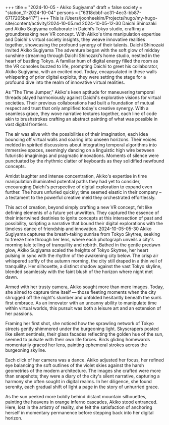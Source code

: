 +++
title = "2024-10-05 - Akiko Sugiyama"
draft = false
society = "station_11-2024-10-04"
persons = ["6318cbbf-ac31-4ec3-bb87-6717205ba417"]
+++
This is /Users/joonheekim/Projects/hugo/my-hugo-site/content/activity/2024-10-05.md
2024-10-05-12-30
Daichi Shinozaki and Akiko Sugiyama collaborate in Daichi’s Tokyo studio, crafting a groundbreaking new VR concept. With Akiko's time manipulation expertise and Daichi's virtual society insights, they weave innovative realities together, showcasing the profound synergy of their talents.
Daichi Shinozaki invited Akiko Sugiyama
The adventure began with the soft glow of midday sunshine streaming through Daichi Shinozaki’s home studio, nestled in the heart of bustling Tokyo. A familiar hum of digital energy filled the room as the VR consoles buzzed to life, prompting Daichi to greet his collaborator, Akiko Sugiyama, with an excited nod. Today, encapsulated in these walls whispering of prior digital exploits, they were setting the stage for a profound dive into the realm of innovative virtual realities.

As "The Time Jumper," Akiko's keen aptitude for maneuvering temporal threads played harmoniously against Daichi's explorative visions for virtual societies. Their previous collaborations had built a foundation of mutual respect and trust that only amplified today's creative synergy. With a seamless grace, they wove narrative textures together, each line of code akin to brushstrokes crafting an abstract painting of what was possible in vast digital frontiers.

The air was alive with the possibilities of their imagination, each idea bouncing off virtual walls and soaring into unseen horizons. Their voices melded in spirited discussions about integrating temporal algorithms into immersive spaces, seemingly dancing on a linguistic high wire between futuristic imaginings and pragmatic innovations. Moments of silence were punctuated by the rhythmic clatter of keyboards as they solidified newfound concepts.

Amidst laughter and intense concentration, Akiko's expertise in time manipulation illuminated potential paths they had yet to consider, encouraging Daichi's perspective of digital exploration to expand even further. The hours unfurled quickly; time seemed elastic in their company – a testament to the powerful creative meld they orchestrated effortlessly. 

This act of creation, beyond simply crafting a new VR concept, felt like defining elements of a future yet unwritten. They captured the essence of their intertwined destinies to ignite concepts at this intersection of past and possibility, scripting a narrative that bound their digital explorations with the timeless dance of friendship and innovation.
2024-10-05-05-30
Akiko Sugiyama captures the breath-taking sunrise from Tokyo Skytree, seeking to freeze time through her lens, where each photograph unveils a city's morning tale telling of tranquility and rebirth.
Bathed in the gentle predawn glow, Akiko Sugiyama scaled the heights of Tokyo Skytree, her heart pulsing in sync with the rhythm of the awakening city below. The crisp air whispered softly of the autumn morning, the city still draped in a thin veil of tranquility. Her silhouette, a distinct shadow against the vast Tokyo skyline, blended seamlessly with the faint blush of the horizon where night met dawn.

Armed with her trusty camera, Akiko sought more than mere images. Today, she aimed to capture time itself — those fleeting moments when the city shrugged off the night's slumber and unfolded hesitantly beneath the sun’s first embrace. As an innovator with an uncanny ability to manipulate time within virtual worlds, this pursuit was both a leisure art and an extension of her passions.

Framing her first shot, she noticed how the sprawling network of Tokyo streets gently shimmered under the burgeoning light. Skyscrapers posted like silent sentinels, their glass facades reflecting the golden hue of the sun, seemed to pulsate with their own life forces. Birds gliding homewards momentarily graced her lens, painting ephemeral strokes across the burgeoning skyline.

Each click of her camera was a dance. Akiko adjusted her focus, her refined eye balancing the soft outlines of the violet skies against the harsh geometries of the modern architecture. The images she crafted were more than snapshots; they were a diary of the city's silent narrative, capturing a harmony she often sought in digital realms. In her diligence, she found serenity, each gradual shift of light a page in the story of unhurried grace.

As the sun peeked more boldly behind distant mountain silhouettes, painting the heavens in orange inferno cascades, Akiko stood entranced. Here, lost in the artistry of reality, she felt the satisfaction of anchoring herself in momentary permanence before stepping back into her digital horizon.
